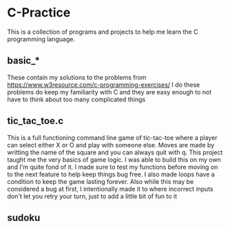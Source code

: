 # C-Practice
This is a collection of programs and projects to help me learn the C programming language.

## basic_*
These contain my solutions to the problems from https://www.w3resource.com/c-programming-exercises/
I do these problems do keep my familiarity with C and they are easy enough to not have to think about too many complicated things

## tic_tac_toe.c
This is a full functioning command line game of tic-tac-toe where a player can select either X or O and play with someone else.
Moves are made by writting the name of the square and you can always quit with q.
This project taught me the very basics of game logic. I was able to build this on my own and I'm quite fond of it.
I made sure to test my functions before moving on to the next feature to help keep things bug free. 
I also made loops have a condition to keep the game lasting forever. 
Also while this may be considered a bug at first, I intentionally made it to where incorrect inputs don't let you retry your turn, just to add a little bit of fun to it

## sudoku
